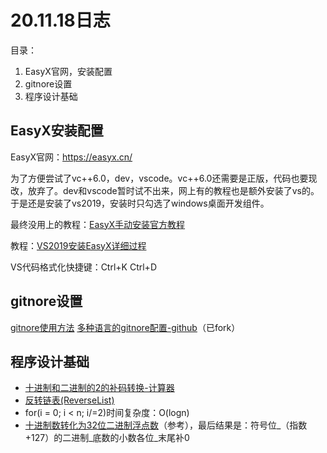 # 20.11.18日志
目录：
 1. EasyX官网，安装配置
 2. gitnore设置
 3. 程序设计基础

## EasyX安装配置
EasyX官网：https://easyx.cn/

为了方便尝试了vc++6.0，dev，vscode。vc++6.0还需要是正版，代码也要现改，放弃了。dev和vscode暂时试不出来，网上有的教程也是额外安装了vs的。于是还是安装了vs2019，安装时只勾选了windows桌面开发组件。

最终没用上的教程：[EasyX手动安装官方教程](https://docs.easyx.cn/zh-cn/setup)

教程：[VS2019安装EasyX详细过程](https://blog.csdn.net/weixin_46204734/article/details/109185309)

VS代码格式化快捷键：Ctrl+K Ctrl+D

## gitnore设置

[gitnore使用方法](https://www.jianshu.com/p/a09a9b40ad20)
[多种语言的gitnore配置-github](https://github.com/github/gitignore)（已fork）

## 程序设计基础

 - [十进制和二进制的2的补码转换-计算器](https://www.omnicalculator.com/math/twos-complement)
 - [反转链表(ReverseList)](https://blog.csdn.net/hansionz/article/details/82285384)
 - for(i = 0; i < n; i/=2)时间复杂度：O(logn)
 - [十进制数转化为32位二进制浮点数](https://zhidao.baidu.com/question/1117404437931898819.html)（参考），最后结果是：符号位_（指数+127）的二进制_底数的小数各位_末尾补0 
